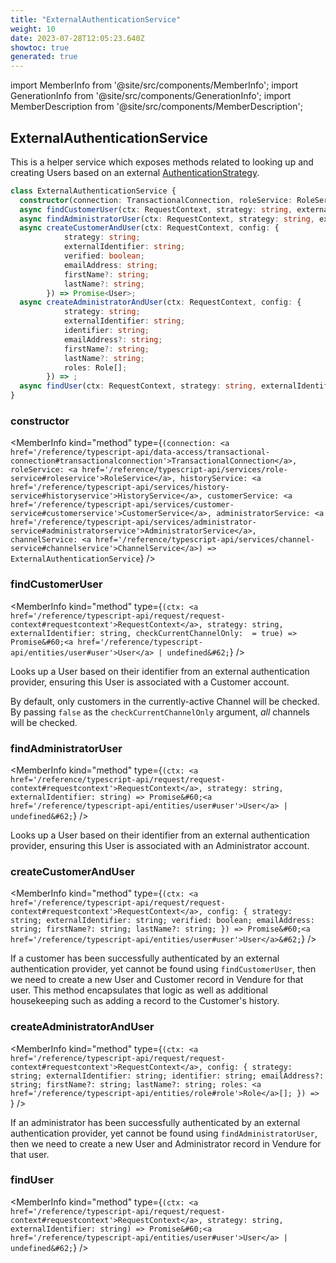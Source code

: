 ```yaml
---
title: "ExternalAuthenticationService"
weight: 10
date: 2023-07-28T12:05:23.640Z
showtoc: true
generated: true
---
```

<!-- This file was generated from the Vendure source. Do not modify. Instead, re-run the "docs:build" script -->
import MemberInfo from '@site/src/components/MemberInfo';
import GenerationInfo from '@site/src/components/GenerationInfo';
import MemberDescription from '@site/src/components/MemberDescription';


## ExternalAuthenticationService

<GenerationInfo sourceFile="packages/core/src/service/helpers/external-authentication/external-authentication.service.ts" sourceLine="24" packageName="@vendure/core" />

This is a helper service which exposes methods related to looking up and creating Users based on an
external <a href='/reference/typescript-api/auth/authentication-strategy#authenticationstrategy'>AuthenticationStrategy</a>.

```ts title="Signature"
class ExternalAuthenticationService {
  constructor(connection: TransactionalConnection, roleService: RoleService, historyService: HistoryService, customerService: CustomerService, administratorService: AdministratorService, channelService: ChannelService)
  async findCustomerUser(ctx: RequestContext, strategy: string, externalIdentifier: string, checkCurrentChannelOnly:  = true) => Promise<User | undefined>;
  async findAdministratorUser(ctx: RequestContext, strategy: string, externalIdentifier: string) => Promise<User | undefined>;
  async createCustomerAndUser(ctx: RequestContext, config: {
            strategy: string;
            externalIdentifier: string;
            verified: boolean;
            emailAddress: string;
            firstName?: string;
            lastName?: string;
        }) => Promise<User>;
  async createAdministratorAndUser(ctx: RequestContext, config: {
            strategy: string;
            externalIdentifier: string;
            identifier: string;
            emailAddress?: string;
            firstName?: string;
            lastName?: string;
            roles: Role[];
        }) => ;
  async findUser(ctx: RequestContext, strategy: string, externalIdentifier: string) => Promise<User | undefined>;
}
```

<div className="members-wrapper">

### constructor

<MemberInfo kind="method" type={`(connection: <a href='/reference/typescript-api/data-access/transactional-connection#transactionalconnection'>TransactionalConnection</a>, roleService: <a href='/reference/typescript-api/services/role-service#roleservice'>RoleService</a>, historyService: <a href='/reference/typescript-api/services/history-service#historyservice'>HistoryService</a>, customerService: <a href='/reference/typescript-api/services/customer-service#customerservice'>CustomerService</a>, administratorService: <a href='/reference/typescript-api/services/administrator-service#administratorservice'>AdministratorService</a>, channelService: <a href='/reference/typescript-api/services/channel-service#channelservice'>ChannelService</a>) => ExternalAuthenticationService`}   />


### findCustomerUser

<MemberInfo kind="method" type={`(ctx: <a href='/reference/typescript-api/request/request-context#requestcontext'>RequestContext</a>, strategy: string, externalIdentifier: string, checkCurrentChannelOnly:  = true) => Promise&#60;<a href='/reference/typescript-api/entities/user#user'>User</a> | undefined&#62;`}   />

Looks up a User based on their identifier from an external authentication
provider, ensuring this User is associated with a Customer account.

By default, only customers in the currently-active Channel will be checked.
By passing `false` as the `checkCurrentChannelOnly` argument, _all_ channels
will be checked.
### findAdministratorUser

<MemberInfo kind="method" type={`(ctx: <a href='/reference/typescript-api/request/request-context#requestcontext'>RequestContext</a>, strategy: string, externalIdentifier: string) => Promise&#60;<a href='/reference/typescript-api/entities/user#user'>User</a> | undefined&#62;`}   />

Looks up a User based on their identifier from an external authentication
provider, ensuring this User is associated with an Administrator account.
### createCustomerAndUser

<MemberInfo kind="method" type={`(ctx: <a href='/reference/typescript-api/request/request-context#requestcontext'>RequestContext</a>, config: {             strategy: string;             externalIdentifier: string;             verified: boolean;             emailAddress: string;             firstName?: string;             lastName?: string;         }) => Promise&#60;<a href='/reference/typescript-api/entities/user#user'>User</a>&#62;`}   />

If a customer has been successfully authenticated by an external authentication provider, yet cannot
be found using `findCustomerUser`, then we need to create a new User and
Customer record in Vendure for that user. This method encapsulates that logic as well as additional
housekeeping such as adding a record to the Customer's history.
### createAdministratorAndUser

<MemberInfo kind="method" type={`(ctx: <a href='/reference/typescript-api/request/request-context#requestcontext'>RequestContext</a>, config: {             strategy: string;             externalIdentifier: string;             identifier: string;             emailAddress?: string;             firstName?: string;             lastName?: string;             roles: <a href='/reference/typescript-api/entities/role#role'>Role</a>[];         }) => `}   />

If an administrator has been successfully authenticated by an external authentication provider, yet cannot
be found using `findAdministratorUser`, then we need to create a new User and
Administrator record in Vendure for that user.
### findUser

<MemberInfo kind="method" type={`(ctx: <a href='/reference/typescript-api/request/request-context#requestcontext'>RequestContext</a>, strategy: string, externalIdentifier: string) => Promise&#60;<a href='/reference/typescript-api/entities/user#user'>User</a> | undefined&#62;`}   />




</div>
